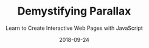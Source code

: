 ---
title: "Demystifying Parallax"
subtitle: "Learn to Create Interactive Web Pages with JavaScript"
description: "This class shows you how to work with HTML, CSS and JavaScript to create an interactive parallax experience in your browser"
external_url: https://heyrich.net/demystifying-parallax
date: "2018-09-24"
image: "img/parallax-thumb.jpg"
background_color: "#111111"
categories: ['Coding']
tags: ['JavaScript', 'Interaction Design']
---